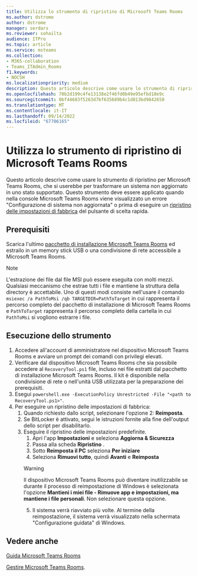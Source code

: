 ```yaml
---
title: Utilizza lo strumento di ripristino di Microsoft Teams Rooms
ms.author: dstrome
author: dstrome
manager: serdars
ms.reviewer: sohailta
audience: ITPro
ms.topic: article
ms.service: msteams
ms.collection:
- M365-collaboration
- Teams_ITAdmin_Rooms
f1.keywords:
- NOCSH
ms.localizationpriority: medium
description: Questo articolo descrive come usare lo strumento di ripristino per Microsoft Teams Rooms, che si userebbe per trasformare un sistema non aggiornato in uno stato supportato.
ms.openlocfilehash: 70b2d199c4fe13138e2f46fd0b49e95efbd18e9c
ms.sourcegitcommit: 0bf44683f5263d7bf635689b4c1d813bd9842650
ms.translationtype: MT
ms.contentlocale: it-IT
ms.lasthandoff: 09/14/2022
ms.locfileid: "67706165"
---
```

# <a name="use-the-microsoft-teams-rooms-recovery-tool"></a>Utilizza lo strumento di ripristino di Microsoft Teams Rooms

Questo articolo descrive come usare lo strumento di ripristino per Microsoft Teams Rooms, che si userebbe per trasformare un sistema non aggiornato in uno stato supportato. Questo strumento deve essere applicato quando nella console Microsoft Teams Rooms viene visualizzato un errore "Configurazione di sistema non aggiornata" o prima di eseguire un [ripristino delle impostazioni di fabbrica](./rooms-operations.md#microsoft-teams-rooms-reset-factory-restore) del pulsante di scelta rapida.

## <a name="prerequisites"></a>Prerequisiti

Scarica l'ultimo [pacchetto di installazione Microsoft Teams Rooms](https://go.microsoft.com/fwlink/?linkid=851168) ed estrailo in un memory stick USB o una condivisione di rete accessibile a Microsoft Teams Rooms.

> [!NOTE]
> L'estrazione dei file dal file MSI può essere eseguita con molti mezzi. Qualsiasi meccanismo che estrae tutti i file e mantiene la struttura della directory è accettabile. Uno di questi modi consiste nell'usare il comando `msiexec /a PathToMsi /qb TARGETDIR=PathToTarget` in cui rappresenta il percorso completo del pacchetto di installazione di Microsoft Teams Rooms e `PathToTarget` rappresenta il percorso completo della cartella in cui `PathToMsi` si vogliono estrarre i file.

## <a name="running-the-tool"></a>Esecuzione dello strumento

1) Accedere all'account di amministratore nel dispositivo Microsoft Teams Rooms e avviare un prompt dei comandi con privilegi elevati.
2) Verificare dal dispositivo Microsoft Teams Rooms che sia possibile accedere al `RecoveryTool.ps1` file, incluso nei file estratti dal pacchetto di installazione Microsoft Teams Rooms. Il kit è disponibile nella condivisione di rete o nell'unità USB utilizzata per la preparazione dei prerequisiti.
3) Esegui `powershell.exe -ExecutionPolicy Unrestricted -File "<path to RecoveryTool.ps1>"`.
4) Per eseguire un ripristino delle impostazioni di fabbrica:
   1. Quando richiesto dallo script, selezionare l'opzione 2: **Reimposta**.
   2. Se BitLocker è attivato, segui le istruzioni fornite alla fine dell'output dello script per disabilitarlo.
   3. Eseguire il ripristino delle impostazioni predefinite.
      1. Apri l'app **Impostazioni** e seleziona **Aggiorna & Sicurezza**
      2. Passa alla scheda **Ripristino** .
      3. Sotto **Reimposta il PC** seleziona **Per iniziare**
      4. Seleziona **Rimuovi tutto**, quindi **Avanti** e **Reimposta**
        > [!WARNING]
        > Il dispositivo Microsoft Teams Rooms può diventare inutilizzabile se durante il processo di reimpostazione di Windows è selezionata l'opzione **Mantieni i miei file - Rimuove app e impostazioni, ma mantiene i file personali**. Non selezionare questa opzione.
      5. Il sistema verrà riavviato più volte. Al termine della reimpostazione, il sistema verrà visualizzato nella schermata "Configurazione guidata" di Windows.



## <a name="see-also"></a>Vedere anche

[Guida Microsoft Teams Rooms](https://support.office.com/article/Skype-Room-Systems-version-2-help-e667f40e-5aab-40c1-bd68-611fe0002ba2)

[Gestire Microsoft Teams Rooms](rooms-manage.md).
